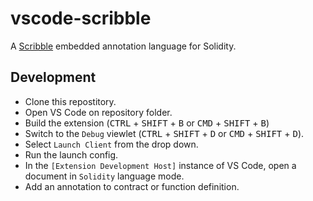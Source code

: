 # vscode-scribble

A [Scribble](https://github.com/ConsenSys/scribble) embedded annotation language for Solidity.

## Development

- Clone this repostitory.
- Open VS Code on repository folder.
- Build the extension (<kbd>CTRL</kbd> + <kbd>SHIFT</kbd> + <kbd>B</kbd> or <kbd>CMD</kbd> + <kbd>SHIFT</kbd> + <kbd>B</kbd>)
- Switch to the `Debug` viewlet (<kbd>CTRL</kbd> + <kbd>SHIFT</kbd> + <kbd>D</kbd> or <kbd>CMD</kbd> + <kbd>SHIFT</kbd> + <kbd>D</kbd>).
- Select `Launch Client` from the drop down.
- Run the launch config.
- In the `[Extension Development Host]` instance of VS Code, open a document in `Solidity` language mode.
- Add an annotation to contract or function definition.
